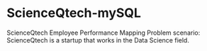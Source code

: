 # ScienceQtech-mySQL
ScienceQtech Employee Performance Mapping   Problem scenario:  ScienceQtech is a startup that works in the Data Science field. 
